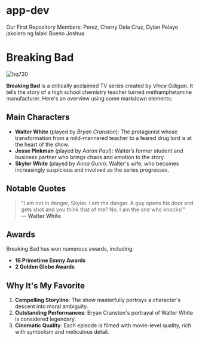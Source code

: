 # app-dev
Our First Repository
Members:
Perez, Cherry
Dela Cruz, Dylan
Pelayo jakolero ng lalaki
Bueno Joshua 
# Breaking Bad

![hq720](https://github.com/user-attachments/assets/c80cb2fb-108b-4bf4-8c6b-0c1008e3b87e)

**Breaking Bad** is a critically acclaimed TV series created by *Vince Gilligan*. It tells the story of a high school chemistry teacher turned methamphetamine manufacturer. Here's an overview using some markdown elements:

## Main Characters
- **Walter White** (played by *Bryan Cranston*): The protagonist whose transformation from a mild-mannered teacher to a feared drug lord is at the heart of the show.
- **Jesse Pinkman** (played by *Aaron Paul*): Walter’s former student and business partner who brings chaos and emotion to the story.
- **Skyler White** (played by *Anna Gunn*): Walter's wife, who becomes increasingly suspicious and involved as the series progresses.

## Notable Quotes
> "I am not in danger, Skyler. I am the danger. A guy opens his door and gets shot and you think that of me? No. I am the one who knocks!"  
— **Walter White**

## Awards
Breaking Bad has won numerous awards, including:
- **16 Primetime Emmy Awards**
- **2 Golden Globe Awards**

## Why It's My Favorite

1. **Compelling Storyline**: The show masterfully portrays a character's descent into moral ambiguity.
2. **Outstanding Performances**: Bryan Cranston's portrayal of Walter White is considered legendary.
3. **Cinematic Quality**: Each episode is filmed with movie-level quality, rich with symbolism and meticulous detail.

